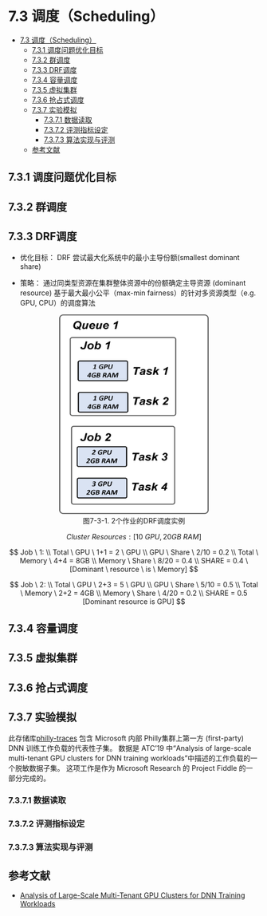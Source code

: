 <!--Copyright © Microsoft Corporation. All rights reserved.
  适用于[License](https://github.com/YanjieGao/AI-System/blob/main/LICENSE)版权许可-->

# 7.3 调度（Scheduling）
- [7.3 调度（Scheduling）](#73-调度scheduling)
  - [7.3.1 调度问题优化目标](#731-调度问题优化目标)
  - [7.3.2 群调度](#732-群调度)
  - [7.3.3 DRF调度](#733-drf调度)
  - [7.3.4 容量调度](#734-容量调度)
  - [7.3.5 虚拟集群](#735-虚拟集群)
  - [7.3.6 抢占式调度](#736-抢占式调度)
  - [7.3.7 实验模拟](#737-实验模拟)
    - [7.3.7.1 数据读取](#7371-数据读取)
    - [7.3.7.2 评测指标设定](#7372-评测指标设定)
    - [7.3.7.3 算法实现与评测](#7373-算法实现与评测)
  - [参考文献](#参考文献)


## 7.3.1 调度问题优化目标
## 7.3.2 群调度
## 7.3.3 DRF调度 

- 优化目标：
DRF 尝试最大化系统中的最小主导份额(smallest dominant share)

- 策略：
通过同类型资源在集群整体资源中的份额确定主导资源 (dominant resource) 
基于最大最小公平（max-min fairness）的针对多资源类型（e.g. GPU, CPU）的调度算法


<center> <img src="./img/3/7-3-1-drf.png" ch="500" width="300" height="400" /></center>
<center>图7-3-1. 2个作业的DRF调度实例</center>


$$Cluster \  Resources: [10 \  GPU, 20GB \ RAM] $$

$$
Job \ 1: \\
Total \ GPU \ 1+1 = 2 \ GPU \\
GPU \ Share \ 2/10 = 0.2 \\
Total \ Memory \ 4+4 = 8GB \\
Memory \ Share \ 8/20 = 0.4 \\
SHARE = 0.4 \ [Dominant \ resource \ is \ Memory]
$$

$$
Job \ 2:  \\
Total \ GPU \ 2+3 = 5 \ GPU \\
GPU \ Share \ 5/10 = 0.5 \\
Total \ Memory \ 2+2 = 4GB \\
Memory \ Share \ 4/20 = 0.2 \\
SHARE = 0.5 [Dominant resource is GPU]
$$


## 7.3.4 容量调度
## 7.3.5 虚拟集群
## 7.3.6 抢占式调度
## 7.3.7 实验模拟

此存储库[philly-traces](https://github.com/msr-fiddle/philly-traces) 包含 Microsoft 内部 Philly集群上第一方 (first-party) DNN 训练工作负载的代表性子集。 数据是 ATC’19 中“Analysis of large-scale multi-tenant GPU clusters for DNN training workloads”中描述的工作负载的一个脱敏数据子集。 这项工作是作为 Microsoft Research 的 Project Fiddle 的一部分完成的。

### 7.3.7.1 数据读取
### 7.3.7.2 评测指标设定
### 7.3.7.3 算法实现与评测


## 参考文献
- [Analysis of Large-Scale Multi-Tenant GPU Clusters for DNN Training Workloads](https://dl.acm.org/doi/10.5555/3358807.3358888)
